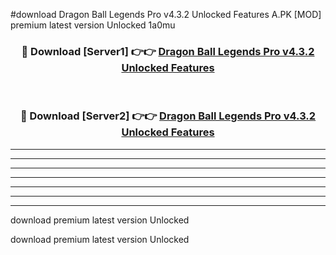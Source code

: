 #download Dragon Ball Legends Pro v4.3.2 Unlocked Features A.PK [MOD] premium latest version Unlocked 1a0mu 



<div align="center">
<h3>🔴 Download [Server1] 👉👉 <a href="https://download1apk.web.app/">Dragon Ball Legends Pro v4.3.2 Unlocked Features</a></h3><br>

<h3>🔴 Download [Server2] 👉👉 <a href="https://download1apk.web.app/">Dragon Ball Legends Pro v4.3.2 Unlocked Features</a></h3>
</div>





----------------------------------------------------------

----------------------------------------------------------

----------------------------------------------------------

----------------------------------------------------------

----------------------------------------------------------

----------------------------------------------------------

----------------------------------------------------------

download premium latest version Unlocked

download premium latest version Unlocked
